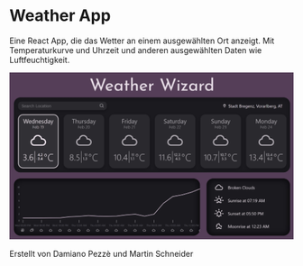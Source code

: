 ﻿# Weather App  
 Eine React App, die das Wetter an einem ausgewählten Ort anzeigt. Mit Temperaturkurve und Uhrzeit und anderen ausgewählten Daten wie Luftfeuchtigkeit. 

 ![alt text](https://github.com/Ibsen526/Weather_App/blob/master/Screenshot_FinalWebsite.jpg?raw=true)

Erstellt von Damiano Pezzè und Martin Schneider

